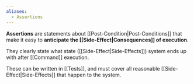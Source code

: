 ```yaml
---
aliases:
  - Assertions
---
```

**Assertions** are statements about [[Post-Condition|Post-Conditions]] that make it easy to **anticipate the [[Side-Effect|Consequences]] of execution**.

They clearly state what state ([[Side-Effect|Side-Effects]]) system ends up with after [[Command]] execution.

These can be written in [[Tests]], and must cover all reasonable [[Side-Effect|Side-Effects]] that happen to the system.
